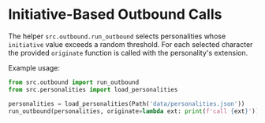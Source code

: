 # Initiative-Based Outbound Calls

The helper `src.outbound.run_outbound` selects personalities whose `initiative` value exceeds a random threshold. For each selected character the provided `originate` function is called with the personality's extension.

Example usage:
```python
from src.outbound import run_outbound
from src.personalities import load_personalities

personalities = load_personalities(Path('data/personalities.json'))
run_outbound(personalities, originate=lambda ext: print(f'call {ext}'))
```
